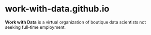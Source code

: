 # work-with-data.github.io
__Work with Data__ is a virtual organization of boutique data scientists not seeking full-time employment.
